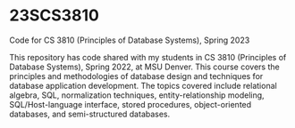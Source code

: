 # 23SCS3810

Code for CS 3810 (Principles of Database Systems), Spring 2023

This repository has code shared with my students in CS 3810 (Principles of Database Systems), Spring 2022, at MSU Denver. This course covers the principles and methodologies of database design and techniques for database application development. The topics covered include relational algebra, SQL, normalization techniques, entity-relationship modeling, SQL/Host-language interface, stored procedures, object-oriented databases, and semi-structured databases. 

